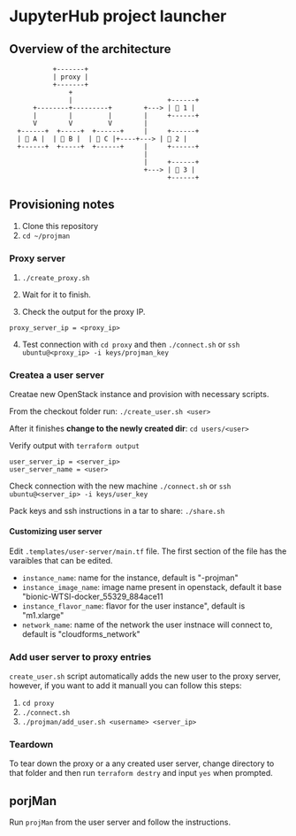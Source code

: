 # JupyterHub project launcher

## Overview of the architecture

```ascii
           +-------+
           | proxy |
           +-------+
               +
               |                        +------+
      +--------+---------+        +---> | 🐳 1 |
      |        |         |        |     +------+
      V        V         V        |
  +------+  +-----+  +------+     |     +------+
  | 👤 A |  | 👤 B |  | 👤 C |+----+---> | 🐳 2 |
  +------+  +-----+  +------+     |     +------+
                                  |
                                  |     +------+
                                  +---> | 🐳 3 |
                                        +------+
```

## Provisioning notes

1. Clone this repository 
2. `cd ~/projman`

### Proxy server

1. `./create_proxy.sh`

2. Wait for it to finish.

3. Check the output for the proxy IP.
```
proxy_server_ip = <proxy_ip>
```

4. Test connection with `cd proxy` and then `./connect.sh` or `ssh ubuntu@<proxy_ip> -i keys/projman_key`

### Createa a user server

Creatae new OpenStack instance and provision with necessary scripts.

From the checkout folder run:
`./create_user.sh <user>`

After it finishes **change to the newly created dir**: `cd users/<user>`

Verify output with `terraform output`
```
user_server_ip = <server_ip>
user_server_name = <user>
```

Check connection with the new machine `./connect.sh` or `ssh ubuntu@<server_ip> -i keys/user_key`

Pack keys and ssh instructions in a tar to share: `./share.sh`

#### Customizing user server

Edit `.templates/user-server/main.tf` file. The first section of the file has the varaibles that can be edited.

- `instance_name`: name for the instance, default is "<username>-projman"
- `instance_image_name`: image name present in openstack, default it base "bionic-WTSI-docker_55329_884ace11
- `instance_flavor_name`: flavor for the user instance", default is "m1.xlarge"
- `network_name`: name of the network the user instnace will connect to, default is "cloudforms_network"

### Add user server to proxy entries

`create_user.sh` script automatically adds the new user to the proxy server, however, if you want to add it manuall you can follow this steps: 
1. `cd proxy`
2. `./connect.sh`
3. `./projman/add_user.sh <username> <server_ip>`

### Teardown

To tear down the proxy or a any created user server, change directory to that folder and then run `terraform destry` and input `yes` when prompted.

## porjMan

Run `projMan` from the user server and follow the instructions.
